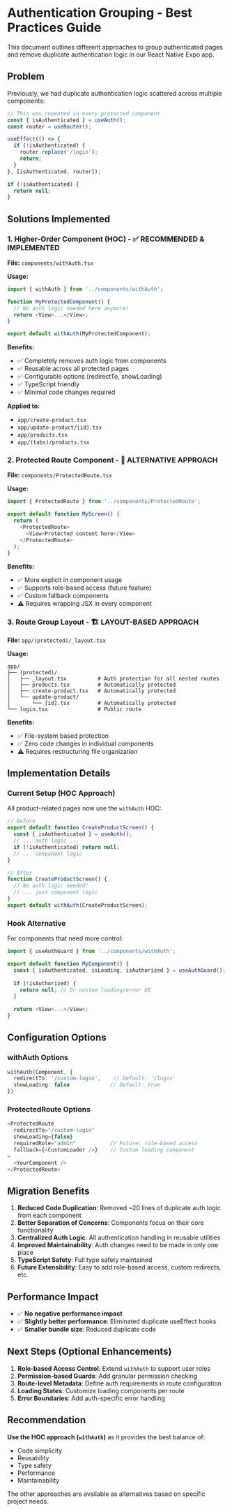 # Authentication Grouping - Best Practices Guide

This document outlines different approaches to group authenticated pages and remove duplicate authentication logic in our React Native Expo app.

## Problem

Previously, we had duplicate authentication logic scattered across multiple components:

```typescript
// This was repeated in every protected component
const { isAuthenticated } = useAuth();
const router = useRouter();

useEffect(() => {
  if (!isAuthenticated) {
    router.replace('/login');
    return;
  }
}, [isAuthenticated, router]);

if (!isAuthenticated) {
  return null;
}
```

## Solutions Implemented

### 1. Higher-Order Component (HOC) - ✅ **RECOMMENDED & IMPLEMENTED**

**File:** `components/withAuth.tsx`

**Usage:**
```typescript
import { withAuth } from '../components/withAuth';

function MyProtectedComponent() {
  // No auth logic needed here anymore!
  return <View>...</View>;
}

export default withAuth(MyProtectedComponent);
```

**Benefits:**
- ✅ Completely removes auth logic from components
- ✅ Reusable across all protected pages
- ✅ Configurable options (redirectTo, showLoading)
- ✅ TypeScript friendly
- ✅ Minimal code changes required

**Applied to:**
- `app/create-product.tsx`
- `app/update-product/[id].tsx` 
- `app/products.tsx`
- `app/(tabs)/products.tsx`

### 2. Protected Route Component - 🔧 **ALTERNATIVE APPROACH**

**File:** `components/ProtectedRoute.tsx`

**Usage:**
```typescript
import { ProtectedRoute } from '../components/ProtectedRoute';

export default function MyScreen() {
  return (
    <ProtectedRoute>
      <View>Protected content here</View>
    </ProtectedRoute>
  );
}
```

**Benefits:**
- ✅ More explicit in component usage
- ✅ Supports role-based access (future feature)
- ✅ Custom fallback components
- ⚠️ Requires wrapping JSX in every component

### 3. Route Group Layout - 🏗️ **LAYOUT-BASED APPROACH**

**File:** `app/(protected)/_layout.tsx`

**Usage:**
```
app/
├── (protected)/
│   ├── _layout.tsx          # Auth protection for all nested routes
│   ├── products.tsx         # Automatically protected
│   ├── create-product.tsx   # Automatically protected
│   └── update-product/
│       └── [id].tsx         # Automatically protected
└── login.tsx                # Public route
```

**Benefits:**
- ✅ File-system based protection
- ✅ Zero code changes in individual components
- ⚠️ Requires restructuring file organization

## Implementation Details

### Current Setup (HOC Approach)

All product-related pages now use the `withAuth` HOC:

```typescript
// Before
export default function CreateProductScreen() {
  const { isAuthenticated } = useAuth();
  // ... auth logic ...
  if (!isAuthenticated) return null;
  // ... component logic
}

// After
function CreateProductScreen() {
  // No auth logic needed!
  // ... just component logic
}
export default withAuth(CreateProductScreen);
```

### Hook Alternative

For components that need more control:

```typescript
import { useAuthGuard } from '../components/withAuth';

export default function MyComponent() {
  const { isAuthenticated, isLoading, isAuthorized } = useAuthGuard();
  
  if (!isAuthorized) {
    return null; // Or custom loading/error UI
  }
  
  return <View>...</View>;
}
```

## Configuration Options

### withAuth Options

```typescript
withAuth(Component, {
  redirectTo: '/custom-login',    // Default: '/login'
  showLoading: false             // Default: true
})
```

### ProtectedRoute Options

```typescript
<ProtectedRoute 
  redirectTo="/custom-login"
  showLoading={false}
  requiredRole="admin"           // Future: role-based access
  fallback={<CustomLoader />}    // Custom loading component
>
  <YourComponent />
</ProtectedRoute>
```

## Migration Benefits

1. **Reduced Code Duplication**: Removed ~20 lines of duplicate auth logic from each component
2. **Better Separation of Concerns**: Components focus on their core functionality
3. **Centralized Auth Logic**: All authentication handling in reusable utilities
4. **Improved Maintainability**: Auth changes need to be made in only one place
5. **TypeScript Safety**: Full type safety maintained
6. **Future Extensibility**: Easy to add role-based access, custom redirects, etc.

## Performance Impact

- ✅ **No negative performance impact**
- ✅ **Slightly better performance**: Eliminated duplicate useEffect hooks
- ✅ **Smaller bundle size**: Reduced duplicate code

## Next Steps (Optional Enhancements)

1. **Role-based Access Control**: Extend `withAuth` to support user roles
2. **Permission-based Guards**: Add granular permission checking
3. **Route-level Metadata**: Define auth requirements in route configuration
4. **Loading States**: Customize loading components per route
5. **Error Boundaries**: Add auth-specific error handling

## Recommendation

**Use the HOC approach (`withAuth`)** as it provides the best balance of:
- Code simplicity
- Reusability
- Type safety
- Performance
- Maintainability

The other approaches are available as alternatives based on specific project needs.